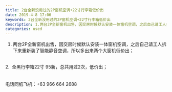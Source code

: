 ```yaml
---
title: 2台全新没用过的2P窗机空调+22寸行李箱低价出
date: 2019-4-8 17:06
keywords: 2台全新没用过的2P窗机空调+22寸行李箱低价出
description: 1.两台2P全新窗机出售，因交房时候默认安装一体窗机空调，之后自己请工人拆下来重新装了智能静音空调，所以多出来两个大窗机低价出；2.  全黑行李箱22寸95新，总共用过2次，低价出；电话同纸飞机：+639666642688
categories: used
---
```

<td class="t_f" id="postmessage_3431097">

1. 两台2P全新窗机出售，因交房时候默认安装一体窗机空调，之后自己请工人拆下来重新装了智能静音空调，所以多出来两个大窗机低价出；<br/>
<br/>
2.  全黑行李箱22寸 95新，总共用过2次，低价出；<br/>
<br/>
<br/>
电话同纸飞机：+63 966 664 2688 <br/>
<br/>
<img alt="" border="0" class="zoom" data-cf-modified-45b9f678e3ed77e9508c9a44-="" file="http://www.flw.ph/data/appbyme/upload/image/201904/08/hoCWQNgnCRKe.jpg" id="aimg_QUq1u" lazyloadthumb="1" onclick="" onmouseover="" src="http://www.flw.ph/data/appbyme/upload/image/201904/08/hoCWQNgnCRKe.jpg"/><br/>
<br/>
<img alt="" border="0" class="zoom" data-cf-modified-45b9f678e3ed77e9508c9a44-="" file="http://www.flw.ph/data/appbyme/upload/image/201904/08/aQf4elnuZGp1.jpg" id="aimg_iiLE8" lazyloadthumb="1" onclick="" onmouseover="" src="http://www.flw.ph/data/appbyme/upload/image/201904/08/aQf4elnuZGp1.jpg"/><br/>
<br/>
</td>
